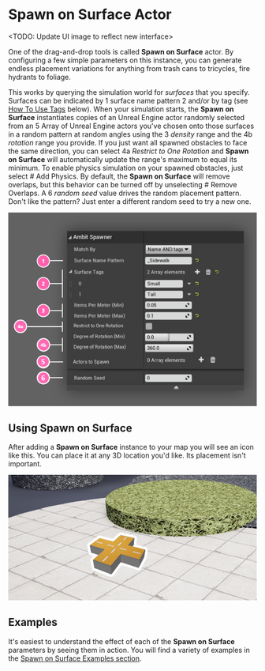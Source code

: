 ﻿# Spawn on Surface Actor

<TODO: Update UI image to reflect new interface>

One of the drag-and-drop tools is called **Spawn on Surface** actor. By configuring a few simple parameters on this instance, you can generate endless placement variations for anything from trash cans to tricycles, fire hydrants to foliage.

This works by querying the simulation world for _surfaces_ that you specify. Surfaces can be indicated by <number-badge>1</number-badge> surface name pattern <number-badge>2</number-badge> and/or by tag (see [How To Use Tags](/spawner-parent/#how-to-use-tags) below). When your simulation starts, the **Spawn on Surface** instantiates copies of an Unreal Engine actor randomly selected from an <number-badge>5</number-badge> Array of Unreal Engine actors you've chosen onto those surfaces in a random pattern at random angles using the <number-badge>3</number-badge> _density_ range and the <number-badge>4b</number-badge> _rotation_ range you provide. If you just want all spawned obstacles to face the same direction, you can select <number-badge>4a</number-badge> _Restrict to One Rotation_ and **Spawn on Surface** will automatically update the range's maximum to equal its minimum. To enable physics simulation on your spawned obstacles, just select <number-badge>#</number-badge> Add Physics. By default, the **Spawn on Surface** will remove overlaps, but this behavior can be turned off by unselecting <number-badge>#</number-badge> Remove Overlaps. A <number-badge>6</number-badge> _random seed_ value drives the random placement pattern. Don't like the pattern? Just enter a different random seed to try a new one.

![AmbitSpawner annotated UI](./images/spawn-on-surface/AmbitSpawner_UI.png)

## Using Spawn on Surface

After adding a **Spawn on Surface** instance to your map you will see an icon like this. You can place it at any 3D location you'd like. Its placement isn't important.

![AmbitSpawner placement](./images/spawn-on-surface/AmbitSpawner_Placed.jpg)

## Examples

It's easiest to understand the effect of each of the **Spawn on Surface** parameters by seeing them in action. You will find a variety of examples in the [Spawn on Surface Examples section](/spawner-examples/#spawn-on-surface-examples).